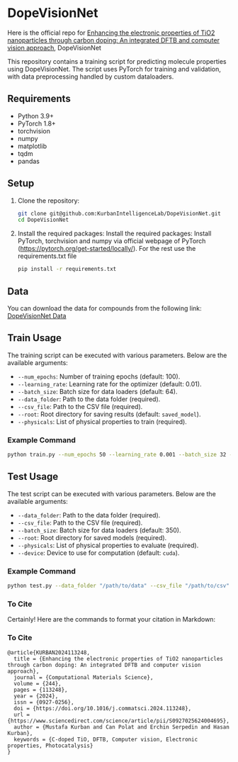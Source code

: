 # DopeVisionNet
Here is the official repo for [Enhancing the electronic properties of TiO2 nanoparticles through carbon doping: An integrated DFTB and computer vision approach](https://doi.org/10.1016/j.commatsci.2024.113248), DopeVisionNet

This repository contains a training script for predicting molecule properties using DopeVisionNet. The script uses PyTorch for training and validation, with data preprocessing handled by custom dataloaders.

## Requirements

- Python 3.9+
- PyTorch 1.8+
- torchvision
- numpy
- matplotlib
- tqdm
- pandas

## Setup

1. Clone the repository:

    ```bash
    git clone git@github.com:KurbanIntelligenceLab/DopeVisionNet.git
    cd DopeVisionNet
    ```

2. Install the required packages:
    Install the required packages: Install PyTorch, torchvision and numpy via official webpage of PyTorch (https://pytorch.org/get-started/locally/). For the rest use the requirements.txt file
    ```bash
    pip install -r requirements.txt
    ```
## Data

You can download the data for compounds from the following link: [DopeVisionNet Data](https://tamucs-my.sharepoint.com/:f:/r/personal/hasan_kurban_tamu_edu/Documents/KIL-OneDrive/Can%20Polat/DopeVisionNet/data?csf=1&web=1&e=inGKUd)

## Train Usage

The training script can be executed with various parameters. Below are the available arguments:

- `--num_epochs`: Number of training epochs (default: 100).
- `--learning_rate`: Learning rate for the optimizer (default: 0.01).
- `--batch_size`: Batch size for data loaders (default: 64).
- `--data_folder`: Path to the data folder (required).
- `--csv_file`: Path to the CSV file (required).
- `--root`: Root directory for saving results (default: `saved_model`).
- `--physicals`: List of physical properties to train (required).

### Example Command

```bash
python train.py --num_epochs 50 --learning_rate 0.001 --batch_size 32 --data_folder "/path/to/data" --csv_file "/path/to/csv" --root "/path/to/root" --physicals normalized_homo normalized_lumo
```

## Test Usage

The test script can be executed with various parameters. Below are the available arguments:

- `--data_folder`: Path to the data folder (required).
- `--csv_file`: Path to the CSV file (required).
- `--batch_size`: Batch size for data loaders (default: 350).
- `--root`: Root directory for saved models (required).
- `--physicals`: List of physical properties to evaluate (required).
- `--device`: Device to use for computation (default: `cuda`).

### Example Command

```bash
python test.py --data_folder "/path/to/data" --csv_file "/path/to/csv" --batch_size 350 --root "/path/to/saved/models" --physicals normalized_homo normalized_lumo --device cuda
```

### To Cite

Certainly! Here are the commands to format your citation in Markdown:

### To Cite

```
@article{KURBAN2024113248,
  title = {Enhancing the electronic properties of TiO2 nanoparticles through carbon doping: An integrated DFTB and computer vision approach},
  journal = {Computational Materials Science},
  volume = {244},
  pages = {113248},
  year = {2024},
  issn = {0927-0256},
  doi = {https://doi.org/10.1016/j.commatsci.2024.113248},
  url = {https://www.sciencedirect.com/science/article/pii/S0927025624004695},
  author = {Mustafa Kurban and Can Polat and Erchin Serpedin and Hasan Kurban},
  keywords = {C-doped TiO, DFTB, Computer vision, Electronic properties, Photocatalysis}
}
```
